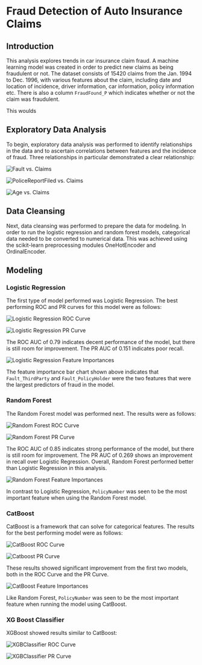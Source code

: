 # Fraud Detection of Auto Insurance Claims

## Introduction 
This analysis explores trends in car insurance claim fraud. A machine learning model was created in order to predict new claims as being fraudulent or not. The dataset consists of 15420 claims from the Jan. 1994 to Dec. 1996, with various features about the claim, including date and location of incidence, driver information, car information, policy information etc. There is also a column `FraudFound_P` which indicates whether or not the claim was fraudulent. 

This woulds

## Exploratory Data Analysis

To begin, exploratory data analysis was performed to identify relationships in the data and to ascertain correlations between features and the incidence of fraud. Three relationships in particular demonstrated a clear relationship:

![Fault vs. Claims](image-1.png)

![PoliceReportFiled vs. Claims](image-2.png)

![Age vs. Claims](image.png)

## Data Cleansing

Next, data cleansing was performed to prepare the data for modeling. In order to run the logistic regression and random forest models, categorical data needed to be converted to numerical data. This was achieved using the scikit-learn preprocessing modules OneHotEncoder and OrdinalEncoder. 

## Modeling

### Logistic Regression

The first type of model performed was Logistic Regression. The best performing ROC and PR curves for this model were as follows:

![Logistic Regression ROC Curve](image-12.png)

![Logistic Regression PR Curve](image-13.png)

The ROC AUC of 0.79 indicates decent performance of the model, but there is still room for improvement. The PR AUC of 0.151 indicates poor recall.

![Logistic Regression Feature Importances](image-5.png)

The feature importance bar chart shown above indicates that `Fault_ThirdParty` and `Fault_PolicyHolder` were the two features that were the largest predictors of fraud in the model.

### Random Forest

The Random Forest model was performed next. The results were as follows:

![Random Forest ROC Curve](image-14.png)

![Random Forest PR Curve](image-15.png)

The ROC AUC of 0.85 indicates strong performance of the model, but there is still room for improvement. The PR AUC of 0.269 shows an improvement in recall over Logistic Regression. Overall, Random Forest performed better than Logistic Regression in this analysis.

![Random Forest Feature Importances](image-16.png)

In contrast to Logistic Regression, `PolicyNumber` was seen to be the most important feature when using the Random Forest model.

### CatBoost

CatBoost is a framework that can solve for categorical features. The results for the best performing model were as follows: 

![CatBoost ROC Curve](image-17.png)

![Catboost PR Curve](image-18.png)

These results showed significant improvement from the first two models, both in the ROC Curve and the PR Curve.

![CatBoost Feature Importances](image-19.png)

Like Random Forest, `PolicyNumber` was seen to be the most important feature when running the model using CatBoost. 

### XG Boost Classifier

XGBoost showed results similar to CatBoost:

![XGBClassifier ROC Curve](image-20.png)

![XGBClassifier PR Curve](image-21.png)